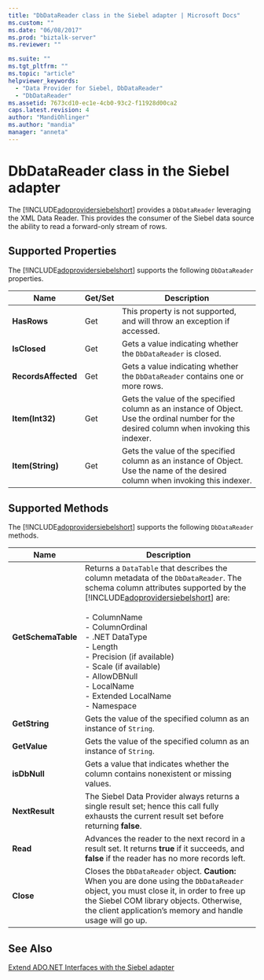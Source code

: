 ```yaml
---
title: "DbDataReader class in the Siebel adapter | Microsoft Docs"
ms.custom: ""
ms.date: "06/08/2017"
ms.prod: "biztalk-server"
ms.reviewer: ""

ms.suite: ""
ms.tgt_pltfrm: ""
ms.topic: "article"
helpviewer_keywords: 
  - "Data Provider for Siebel, DbDataReader"
  - "DbDataReader"
ms.assetid: 7673cd10-ec1e-4cb0-93c2-f11928d00ca2
caps.latest.revision: 4
author: "MandiOhlinger"
ms.author: "mandia"
manager: "anneta"
---
```

# DbDataReader class in the Siebel adapter
The [!INCLUDE[adoprovidersiebelshort](../../includes/adoprovidersiebelshort-md.md)] provides a `DbDataReader` leveraging the XML Data Reader. This provides the consumer of the Siebel data source the ability to read a forward-only stream of rows.  

## Supported Properties  
 The [!INCLUDE[adoprovidersiebelshort](../../includes/adoprovidersiebelshort-md.md)] supports the following `DbDataReader` properties.  

|Name|Get/Set|Description|  
|----------|--------------|-----------------|  
|**HasRows**|Get|This property is not supported, and will throw an exception if accessed.|  
|**IsClosed**|Get|Gets a value indicating whether the `DbDataReader` is closed.|  
|**RecordsAffected**|Get|Gets a value indicating whether the `DbDataReader` contains one or more rows.|  
|**Item(Int32)**|Get|Gets the value of the specified column as an instance of Object. Use the ordinal number for the desired column when invoking this indexer.|  
|**Item(String)**|Get|Gets the value of the specified column as an instance of Object. Use the name of the desired column when invoking this indexer.|  

## Supported Methods  
 The [!INCLUDE[adoprovidersiebelshort](../../includes/adoprovidersiebelshort-md.md)] supports the following `DbDataReader` methods.  


|        Name        |                                                                                                                                                                                                                            Description                                                                                                                                                                                                                             |
|--------------------|--------------------------------------------------------------------------------------------------------------------------------------------------------------------------------------------------------------------------------------------------------------------------------------------------------------------------------------------------------------------------------------------------------------------------------------------------------------------|
| **GetSchemaTable** | Returns a `DataTable` that describes the column metadata of the `DbDataReader`. The schema column attributes supported by the [!INCLUDE[adoprovidersiebelshort](../../includes/adoprovidersiebelshort-md.md)] are:<br /><br /> -   ColumnName<br />-   ColumnOrdinal<br />-   .NET DataType<br />-   Length<br />-   Precision (if available)<br />-   Scale (if available)<br />-   AllowDBNull<br />-   LocalName<br />-   Extended LocalName<br />-   Namespace |
|   **GetString**    |                                                                                                                                                                                                 Gets the value of the specified column as an instance of `String`.                                                                                                                                                                                                 |
|    **GetValue**    |                                                                                                                                                                                                 Gets the value of the specified column as an instance of `String`.                                                                                                                                                                                                 |
|    **isDbNull**    |                                                                                                                                                                                       Gets a value that indicates whether the column contains nonexistent or missing values.                                                                                                                                                                                       |
|   **NextResult**   |                                                                                                                                                           The Siebel Data Provider always returns a single result set; hence this call fully exhausts the current result set before returning **false**.                                                                                                                                                           |
|      **Read**      |                                                                                                                                                         Advances the reader to the next record in a result set.  It returns **true** if it succeeds, and **false** if the reader has no more records left.                                                                                                                                                         |
|     **Close**      |                                                                                                         Closes the `DbDataReader` object. **Caution:**  When you are done using the `DbDataReader` object, you must close it, in order to free up the Siebel COM library objects. Otherwise, the client application’s memory and handle usage will go up.                                                                                                          |

## See Also  
 [Extend ADO.NET Interfaces with the Siebel adapter](../../adapters-and-accelerators/adapter-siebel/extend-ado-net-interfaces-with-the-siebel-adapter.md)
